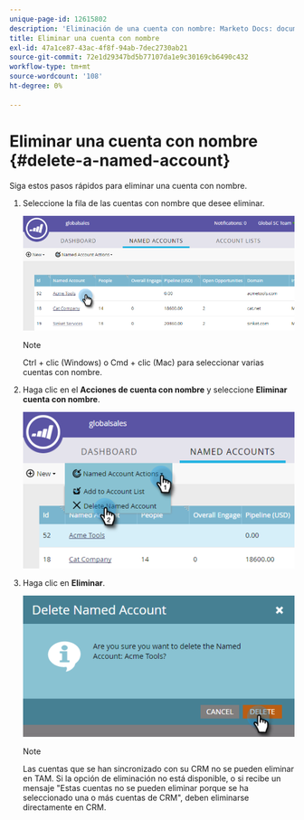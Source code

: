 ```yaml
---
unique-page-id: 12615802
description: 'Eliminación de una cuenta con nombre: Marketo Docs: documentación del producto'
title: Eliminar una cuenta con nombre
exl-id: 47a1ce87-43ac-4f8f-94ab-7dec2730ab21
source-git-commit: 72e1d29347bd5b77107da1e9c30169cb6490c432
workflow-type: tm+mt
source-wordcount: '108'
ht-degree: 0%

---
```


# Eliminar una cuenta con nombre {#delete-a-named-account}

Siga estos pasos rápidos para eliminar una cuenta con nombre.

1. Seleccione la fila de las cuentas con nombre que desee eliminar.

   ![](assets/seven-1.png)

   >[!NOTE]
   >
   >Ctrl + clic (Windows) o Cmd + clic (Mac) para seleccionar varias cuentas con nombre.

1. Haga clic en el **Acciones de cuenta con nombre** y seleccione **Eliminar cuenta con nombre**.

   ![](assets/eight-1.png)

1. Haga clic en **Eliminar**.

   ![](assets/nine-1.png)

   >[!NOTE]
   >
   >Las cuentas que se han sincronizado con su CRM no se pueden eliminar en TAM. Si la opción de eliminación no está disponible, o si recibe un mensaje &quot;Estas cuentas no se pueden eliminar porque se ha seleccionado una o más cuentas de CRM&quot;, deben eliminarse directamente en CRM.
